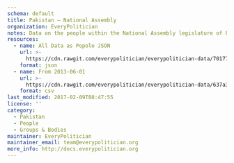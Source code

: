 ```yaml
---
schema: default
title: Pakistan — National Assembly
organization: EveryPolitician
notes: Data on the people within the National Assembly legislature of Pakistan.
resources:
  - name: All Data as Popolo JSON
    url: >-
      https://cdn.rawgit.com/everypolitician/everypolitician-data/701776960234b86caf93cf3ecdb2a350ab45cf2c/data/Pakistan/Assembly/ep-popolo-v1.0.json
    format: json
  - name: From 2013-06-01
    url: >-
      https://cdn.rawgit.com/everypolitician/everypolitician-data/637a3d5ea01b5fda3cbba338240eee04b5841bb1/data/Pakistan/Assembly/term-14.csv
    format: csv
last_modified: 2017-02-09T08:47:55
license: ''
category:
  - Pakistan
  - People
  - Groups & Bodies
maintainer: EveryPolitician
maintainer_email: team@everypolitician.org
more_info: http://docs.everypolitician.org
---
```

